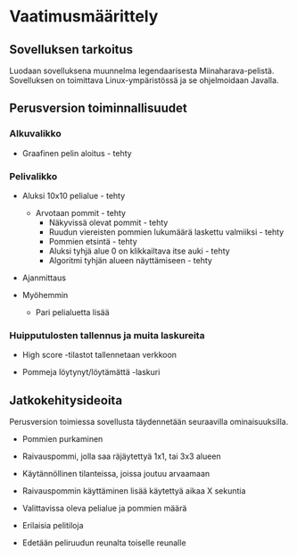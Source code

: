 # Vaatimusmäärittely

## Sovelluksen tarkoitus

Luodaan sovelluksena muunnelma legendaarisesta Miinaharava-pelistä.
Sovelluksen on toimittava Linux-ympäristössä ja se ohjelmoidaan Javalla.

## Perusversion toiminnallisuudet

### Alkuvalikko

* Graafinen pelin aloitus - tehty

### Pelivalikko

* Aluksi 10x10 pelialue - tehty
  * Arvotaan pommit - tehty
    - Näkyvissä olevat pommit - tehty
    - Ruudun viereisten pommien lukumäärä laskettu valmiiksi - tehty
    - Pommien etsintä - tehty
    - Aluksi tyhjä alue 0 on klikkailtava itse auki - tehty
    - Algoritmi tyhjän alueen näyttämiseen - tehty

* Ajanmittaus

* Myöhemmin
  * Pari pelialuetta lisää

### Huipputulosten tallennus ja muita laskureita

* High score -tilastot tallennetaan verkkoon

* Pommeja löytynyt/löytämättä -laskuri


## Jatkokehitysideoita

Perusversion toimiessa sovellusta täydennetään seuraavilla ominaisuuksilla.

* Pommien purkaminen

* Raivauspommi, jolla saa räjäytettyä 1x1, tai 3x3 alueen
 * Käytännöllinen tilanteissa, joissa joutuu arvaamaan
 * Raivauspommin käyttäminen lisää käytettyä aikaa X sekuntia

* Valittavissa oleva pelialue ja pommien määrä

* Erilaisia pelitiloja
 * Edetään peliruudun reunalta toiselle reunalle

